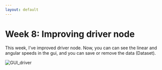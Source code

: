 ```yaml
---
layout: default
---
```

# Week 8: Improving driver node

This week, I've improved driver node. Now, you can can see the linear and angular speeds in the gui, and you can save or remove the data (Dataset). 

![GUI_driver](https://roboticslaburjc.github.io/2017-tfm-vanessa-fernandez/images/gui_drive.png)


